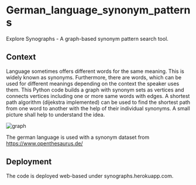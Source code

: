 # German_language_synonym_patterns

Explore Synographs - A graph-based synonym pattern search tool.

## Context

Language sometimes offers different words for the same meaning. This is widely known as synonyms. Furthermore, there 
are words, which can be used for different meanings depending on the context the speaker uses them. This Python code
builds a graph with synonym sets as vertices and connects vertices including one or more same words with edges. 
A shortest path algorithm (dijekstra implemented) can be used to find the shortest path from one word to another 
with the help of their individual synonyms. A small picture shall help to understand the idea.

![graph](explaination_draw.png)

The german language is used with a synonym dataset from https://www.openthesaurus.de/

## Deployment

The code is deployed web-based under synographs.herokuapp.com. 
